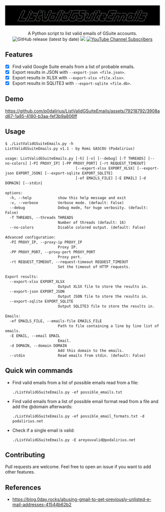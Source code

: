 ![](./.github/banner.png)

<p align="center">
    A Python script to list valid emails of GSuite accounts.
    <br>
    <img alt="GitHub release (latest by date)" src="https://img.shields.io/github/v/release/p0dalirius/ListValidGSuiteEmails">
    <a href="https://twitter.com/intent/follow?screen_name=podalirius_" title="Follow"><img src="https://img.shields.io/twitter/follow/podalirius_?label=Podalirius&style=social"></a>
    <a href="https://www.youtube.com/c/Podalirius_?sub_confirmation=1" title="Subscribe"><img alt="YouTube Channel Subscribers" src="https://img.shields.io/youtube/channel/subscribers/UCF_x5O7CSfr82AfNVTKOv_A?style=social"></a>
    <br>
</p>

## Features

 - [x] Find valid Google Suite emails from a list of probable emails.
 - [x] Export results in JSON with `--export-json <file.json>`.
 - [x] Export results in XLSX with `--export-xlsx <file.xlsx>`.
 - [x] Export results in SQLITE3  with `--export-sqlite <file.db>`.

## Demo

https://github.com/p0dalirius/ListValidGSuiteEmails/assets/79218792/3908ad67-1a85-4180-b3aa-fef3b9a806ff

## Usage

```
$ ./ListValidGSuiteEmails.py -h
ListValidGSuiteEmails.py v1.1 - by Remi GASCOU (Podalirius)

usage: ListValidGSuiteEmails.py [-h] [-v] [--debug] [-T THREADS] [--no-colors] [-PI PROXY_IP] [-PP PROXY_PORT] [-rt REQUEST_TIMEOUT]
                                [--export-xlsx EXPORT_XLSX] [--export-json EXPORT_JSON] [--export-sqlite EXPORT_SQLITE]
                                [-ef EMAILS_FILE] [-E EMAIL] [-d DOMAIN] [--stdin]

options:
  -h, --help            show this help message and exit
  -v, --verbose         Verbose mode. (default: False)
  --debug               Debug mode, for huge verbosity. (default: False)
  -T THREADS, --threads THREADS
                        Number of threads (default: 16)
  --no-colors           Disable colored output. (default: False)

Advanced configuration:
  -PI PROXY_IP, --proxy-ip PROXY_IP
                        Proxy IP.
  -PP PROXY_PORT, --proxy-port PROXY_PORT
                        Proxy port.
  -rt REQUEST_TIMEOUT, --request-timeout REQUEST_TIMEOUT
                        Set the timeout of HTTP requests.

Export results:
  --export-xlsx EXPORT_XLSX
                        Output XLSX file to store the results in.
  --export-json EXPORT_JSON
                        Output JSON file to store the results in.
  --export-sqlite EXPORT_SQLITE
                        Output SQLITE3 file to store the results in.

Emails:
  -ef EMAILS_FILE, --emails-file EMAILS_FILE
                        Path to file containing a line by line list of emails.
  -E EMAIL, --email EMAIL
                        Email.
  -d DOMAIN, --domain DOMAIN
                        Add this domain to the emails.
  --stdin               Read emails from stdin. (default: False)
```

## Quick win commands

 + Find valid emails from a list of possible emails read from a file:
    ```
    ./ListValidGSuiteEmails.py -ef possible_emails.txt
    ```

 + Find valid emails from a list of possible email format read from a file and add the @domain afterwards:
    ```
    ./ListValidGSuiteEmails.py -ef possible_email_formats.txt -d podalirius.net
    ```
 
 + Check if a single email is valid:
    ```
    ./ListValidGSuiteEmails.py -E areyouvalid@podalirius.net
    ```

## Contributing

Pull requests are welcome. Feel free to open an issue if you want to add other features.

## References

 - https://blog.0day.rocks/abusing-gmail-to-get-previously-unlisted-e-mail-addresses-41544b62b2
